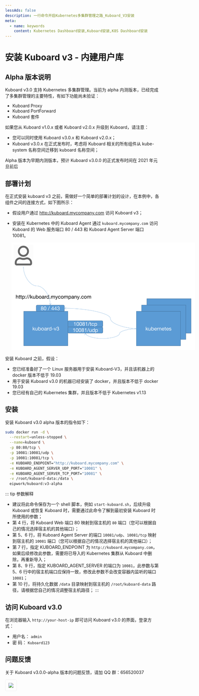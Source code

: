 ```yaml
---
lessAds: false
description: 一行命令开启Kubernetes多集群管理之路_Kuboard_V3安装
meta:
  - name: keywords
    content: Kubernetes Dashboard安装,Kuboard安装,K8S Dashboard安装
---
```


# 安装 Kuboard v3 - 内建用户库

<AdSenseTitle/>

## Alpha 版本说明

Kuboard v3.0 支持 Kubernetes 多集群管理。当前为 alpha 内测版本，已经完成了多集群管理的主要特性，有如下功能尚未验证：
* Kuboard Proxy
* Kuboard PortForward
* Kuboard 套件

如果您从 Kuboard v1.0.x 或者 Kuboard v2.0.x 升级到 Kuboard，请注意：
* 您可以同时使用 Kuboard v3.0.x 和 Kuboard v2.0.x；
* Kuboard v3.0.x 在正式发布时，考虑将 Kuboard 相关的所有组件从 kube-system 名称空间迁移到 kuboard 名称空间；

Alpha 版本为早期内测版本，预计 Kuboard v3.0.0 的正式发布时间在 2021 年元旦前后

## 部署计划

在正式安装 kuboard v3 之前，需做好一个简单的部署计划的设计，在本例中，各组件之间的连接方式，如下图所示：

* 假设用户通过 http://kuboard.mycompany.com 访问 Kuboard v3；

* 安装在 Kubernetes 中的 Kuboard Agent 通过 `kuboard.mycompany.com` 访问 Kuboard 的 Web 服务端口 80 / 443 和 Kuboard Agent Server 端口 10081。


<p>
<img src="./install-built-in.assets/image-20201117194202143.png" style="max-width: 600px; margin-left: 20px;"/>
</p>

安装 Kuboard 之前，假设：

* 您已经准备好了一个 Linux 服务器用于安装 Kuboard-V3，并且该机器上的 docker 版本不低于 19.03
* 用于安装 Kuboard v3.0 的机器已经安装了 docker，并且版本不低于 docker 19.03
* 您已经有自己的 Kubernetes 集群，并且版本不低于 Kubernetes v1.13

## 安装

安装 Kuboard v3.0 alpha 版本的指令如下：

``` sh {10}
sudo docker run -d \
  --restart=unless-stopped \
  --name=kuboard \
  -p 80:80/tcp \
  -p 10081:10081/udp \
  -p 10081:10081/tcp \
  -e KUBOARD_ENDPOINT="http://kuboard.mycompany.com" \
  -e KUBOARD_AGENT_SERVER_UDP_PORT="10081" \
  -e KUBOARD_AGENT_SERVER_TCP_PORT="10081" \
  -v /root/kuboard-data:/data \
  eipwork/kuboard:v3-alpha
```

::: tip 参数解释
* 建议将此命令保存为一个 shell 脚本，例如 `start-kuboard.sh`，后续升级 Kuboard 或恢复 Kuboard 时，需要通过此命令了解到最初安装 Kuboard 时所使用的参数；
* 第 4 行，将 Kuboard Web 端口 80 映射到宿主机的 `80` 端口（您可以根据自己的情况选择宿主机的其他端口）；
* 第 5、6 行，将 Kuboard Agent Server 的端口 `10081/udp`、`10081/tcp` 映射到宿主机的 `10081` 端口（您可以根据自己的情况选择宿主机的其他端口）；
* 第 7 行，指定 KUBOARD_ENDPOINT 为 `http://kuboard.mycompany.com`，如果后续修改此参数，需要将已导入的 Kubernetes 集群从 Kuboard 中删除，再重新导入；
* 第 8、9 行，指定 KUBOARD_AGENT_SERVER 的端口为 `10081`，此参数与第 5、6 行中的宿主机端口应保持一致，修改此参数不会改变容器内监听的端口 `10081`；
* 第 10 行，将持久化数据 `/data` 目录映射到宿主机的 `/root/kuboard-data` 路径，请根据您自己的情况调整宿主机路径；
:::

## 访问 Kuboard v3.0

在浏览器输入 `http://your-host-ip` 即可访问 Kuboard v3.0 的界面，登录方式：
* 用户名： `admin`
* 密 码： `Kuboard123`


## 问题反馈

关于 Kuboard v3.0.0-alpha 版本的问题反馈，请加 QQ 群：656520037

<img style="padding: 10px; width: 200px; border: 1px solid #eee; border-radius: 5px;" src="https://kuboard.cn/images/kuboard_qq.png"/>
